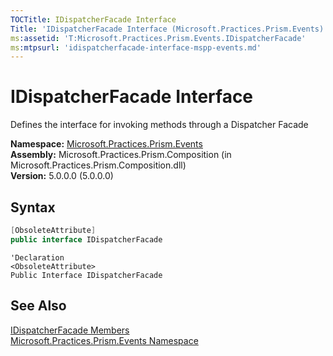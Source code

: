 ```yaml
---
TOCTitle: IDispatcherFacade Interface
Title: 'IDispatcherFacade Interface (Microsoft.Practices.Prism.Events)'
ms:assetid: 'T:Microsoft.Practices.Prism.Events.IDispatcherFacade'
ms:mtpsurl: 'idispatcherfacade-interface-mspp-events.md'
---
```


# IDispatcherFacade Interface

Defines the interface for invoking methods through a Dispatcher Facade

**Namespace:** [Microsoft.Practices.Prism.Events](/patterns-practices/reference/mspp-events-namespace)<br/>
**Assembly:** Microsoft.Practices.Prism.Composition (in Microsoft.Practices.Prism.Composition.dll)<br/>
**Version:** 5.0.0.0 (5.0.0.0)

## Syntax

```C#
[ObsoleteAttribute]
public interface IDispatcherFacade
```
```VB
'Declaration
<ObsoleteAttribute> 
Public Interface IDispatcherFacade
```

## See Also
[IDispatcherFacade Members](/patterns-practices/reference/idispatcherfacade-members-mspp-events)<br/>
[Microsoft.Practices.Prism.Events Namespace](/patterns-practices/reference/mspp-events-namespace)<br/>